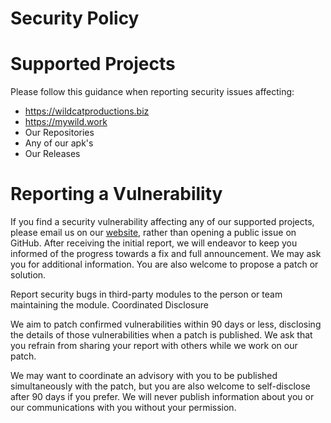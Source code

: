 # Security Policy
# Supported Projects

Please follow this guidance when reporting security issues affecting:

   - https://wildcatproductions.biz
   - https://mywild.work
   - Our Repositories
   - Any of our apk's
   - Our Releases

# Reporting a Vulnerability

If you find a security vulnerability affecting any of our supported projects, please email us on our [website](https://mywild.work/contact), rather than opening a public issue on GitHub. After receiving the initial report, we will endeavor to keep you informed of the progress towards a fix and full announcement. We may ask you for additional information. You are also welcome to propose a patch or solution.

Report security bugs in third-party modules to the person or team maintaining the module.
Coordinated Disclosure

We aim to patch confirmed vulnerabilities within 90 days or less, disclosing the details of those vulnerabilities when a patch is published. We ask that you refrain from sharing your report with others while we work on our patch.

We may want to coordinate an advisory with you to be published simultaneously with the patch, but you are also welcome to self-disclose after 90 days if you prefer. We will never publish information about you or our communications with you without your permission.
